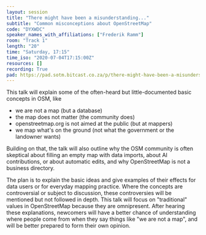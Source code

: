 ```yaml
---
layout: session
title: "There might have been a misunderstanding..."
subtitle: "Common misconceptions about OpenStreetMap"
code: "DYXWDC"
speaker_names_with_affiliations: ["Frederik Ramm"]
room: "Track 1"
length: "20"
time: "Saturday, 17:15"
time_iso: "2020-07-04T17:15:00Z"
resources: []
recording: True
pad: https://pad.sotm.bitcast.co.za/p/there-might-have-been-a-misunderstanding...
---
```

This talk will explain some of the often-heard but little-documented basic concepts in OSM, like

* we are not a map (but a database)
* the map does not matter (the community does)
* openstreetmap.org is not aimed at the public (but at mappers)
* we map what's on the ground (not what the government or the landowner wants)

Building on that, the talk will also outline why the OSM community is often skeptical about filling an empty map with data imports, about AI contributions, or about automatic edits, and why OpenStreetMap is not a business directory.

The plan is to explain the basic ideas and give examples of their effects for data users or for everyday mapping practice. Where the concepts are controversial or subject to discussion, these controversies will be mentioned but not followed in depth. This talk will focus on &#34;traditional&#34; values in OpenStreetMap because they are omnipresent. After hearing these explanations, newcomers will have a better chance of understanding where people come from when they say things like &#34;we are not a map&#34;, and will be better prepared to form their own opinion.
